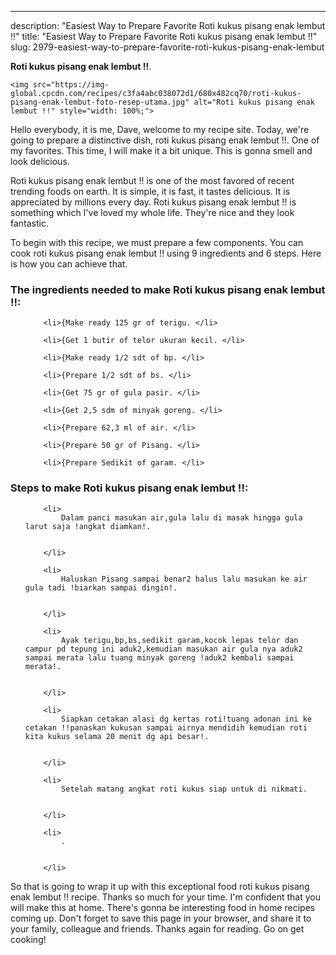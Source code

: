 ---
description: "Easiest Way to Prepare Favorite Roti kukus pisang enak lembut !!"
title: "Easiest Way to Prepare Favorite Roti kukus pisang enak lembut !!"
slug: 2979-easiest-way-to-prepare-favorite-roti-kukus-pisang-enak-lembut

<p>
	<strong>Roti kukus pisang enak lembut !!</strong>. 
	
</p>
<p>
	
	<img src="https://img-global.cpcdn.com/recipes/c3fa4abc038072d1/680x482cq70/roti-kukus-pisang-enak-lembut-foto-resep-utama.jpg" alt="Roti kukus pisang enak lembut !!" style="width: 100%;">
	
	
</p>
<p>
	Hello everybody, it is me, Dave, welcome to my recipe site. Today, we're going to prepare a distinctive dish, roti kukus pisang enak lembut !!. One of my favorites. This time, I will make it a bit unique. This is gonna smell and look delicious.
</p>
	
<p>
	Roti kukus pisang enak lembut !! is one of the most favored of recent trending foods on earth. It is simple, it is fast, it tastes delicious. It is appreciated by millions every day. Roti kukus pisang enak lembut !! is something which I've loved my whole life. They're nice and they look fantastic.
</p>
<p>
	
</p>

<p>
To begin with this recipe, we must prepare a few components. You can cook roti kukus pisang enak lembut !! using 9 ingredients and 6 steps. Here is how you can achieve that.
</p>

<h3>The ingredients needed to make Roti kukus pisang enak lembut !!:</h3>

<ol>
	
		<li>{Make ready 125 gr of terigu. </li>
	
		<li>{Get 1 butir of telor ukuran kecil. </li>
	
		<li>{Make ready 1/2 sdt of bp. </li>
	
		<li>{Prepare 1/2 sdt of bs. </li>
	
		<li>{Get 75 gr of gula pasir. </li>
	
		<li>{Get 2,5 sdm of minyak goreng. </li>
	
		<li>{Prepare 62,3 ml of air. </li>
	
		<li>{Prepare 50 gr of Pisang. </li>
	
		<li>{Prepare Sedikit of garam. </li>
	
</ol>
<p>
	
</p>

<h3>Steps to make Roti kukus pisang enak lembut !!:</h3>

<ol>
	
		<li>
			Dalam panci masukan air,gula lalu di masak hingga gula larut saja !angkat diamkan!.
			
			
		</li>
	
		<li>
			Haluskan Pisang sampai benar2 halus lalu masukan ke air gula tadi !biarkan sampai dingin!.
			
			
		</li>
	
		<li>
			Ayak terigu,bp,bs,sedikit garam,kocok lepas telor dan campur pd tepung ini aduk2,kemudian masukan air gula nya aduk2 sampai merata lalu tuang minyak goreng !aduk2 kembali sampai merata!.
			
			
		</li>
	
		<li>
			Siapkan cetakan alasi dg kertas roti!tuang adonan ini ke cetakan !!panaskan kukusan sampai airnya mendidih kemudian roti kita kukus selama 20 menit dg api besar!.
			
			
		</li>
	
		<li>
			Setelah matang angkat roti kukus siap untuk di nikmati.
			
			
		</li>
	
		<li>
			.
			
			
		</li>
	
</ol>

<p>
	
</p>

<p>
	So that is going to wrap it up with this exceptional food roti kukus pisang enak lembut !! recipe. Thanks so much for your time. I'm confident that you will make this at home. There's gonna be interesting food in home recipes coming up. Don't forget to save this page in your browser, and share it to your family, colleague and friends. Thanks again for reading. Go on get cooking!
</p>

